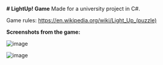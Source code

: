 **# LightUp! Game**
Made for a university project in C#.

Game rules: https://en.wikipedia.org/wiki/Light_Up_(puzzle)

**Screenshots from the game:**

![image](https://github.com/hoftom/LightUp/assets/61198497/2b16485b-b5b2-4977-8942-b862affbf1d8)

![image](https://github.com/hoftom/LightUp/assets/61198497/5f518b36-045c-421e-94ba-0e35e0c00609)
